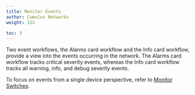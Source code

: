 ```yaml
---
title: Monitor Events
author: Cumulus Networks
weight: 322

toc: 3
---
```

Two event workflows, the Alarms card workflow and the Info card
workflow, provide a view into the events occurring in the network. The
Alarms card workflow tracks critical severity events, whereas the Info
card workflow tracks all warning, info, and debug severity events.

To focus on events from a single device perspective, refer to
[Monitor Switches](../Monitor-Devices/Monitor-Switches/).
